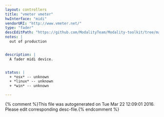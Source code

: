 ```yaml
---
layout: controllers
title: "vmeter vmeter"
hwInterface: "midi"
vendorURI: "http://www.vmeter.net/"
type: "fader"
descEditPath: "https://github.com/ModalityTeam/Modality-toolkit/tree/master/Modality/MKtlDescriptions//vmeter-vmeter.desc.scd"
notes: |
  out of production


description: |
  A fader midi device.


status: |
  + *osx* -- unknown
  + *linux* -- unknown
  + *win* -- unknown

---
```

{% comment %}This file was autogenerated on Tue Mar 22 12:09:01 2016. Please edit corresponding desc-file.{% endcomment %}